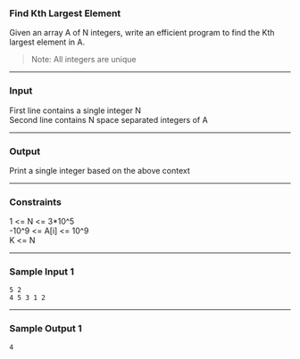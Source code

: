 ### Find Kth Largest Element

Given an array A of N integers, write an efficient program to find the Kth largest element in A.<br/>
>Note: All integers are unique
<hr>

### Input

First line contains a single integer N<br/>
Second line contains N space separated integers of A
<hr>

### Output

Print a single integer based on the above context
<hr>

### Constraints

1 <= N <= 3*10^5<br/>
-10^9 <= A[i] <= 10^9<br/>
K <= N
<hr>

### Sample Input 1

```
5 2
4 5 3 1 2
```
<hr>

### Sample Output 1
```
4
```

